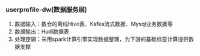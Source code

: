 ### userprofile-dw(数据服务层)
1. 数据输入：数仓的离线Hive表、Kafka流式数据、Mysql业务数据等
2. 数据输出：Hudi数据表
3. 处理逻辑：采用spark计算引擎实现数据整理，为下游的基础标签计算提供数据支撑
